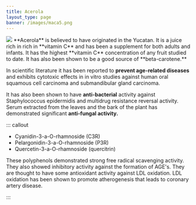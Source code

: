 ```yaml
---
title: Acerola
layout_type: page
banner: /images/maca5.png
---
```

<img class="right-img" src="/images/acerola.png">
**Acerola** is believed to have originated in the Yucatan. It is a juice rich in rich in **vitamin C** and has been a supplement for both adults and infants. It has the highest **vitamin C** concentration of any fruit studied to date. It has also been shown to be a good source of **beta-carotene.**

In scientific literature it has been reported to **prevent age-related diseases** and exhibits cytotoxic effects in in vitro studies against human oral squamous cell carcinoma and submandibular gland carcinoma.

It has also been shown to have **anti-bacterial** activity against Staphylococcus epidermidis and multidrug resistance reversal activity. Serum extracted from the leaves and the bark of the plant has demonstrated significant **anti-fungal activity.**

::: callout

* Cyanidin-3-a-O-rhamnoside (C3R)
* Pelargonidin-3-a-O-rhamnoside (P3R)
* Quercetin-3-a-O-rhamnoside (quercitrin)
 
These polyphenols demonstrated strong free radical scavenging activity. They also showed inhibitory activity against the formation of AGE's. They are thought to have some antioxidant activity against LDL oxidation. LDL oxidation has been shown to promote atherogenesis that leads to coronary artery disease.


:::